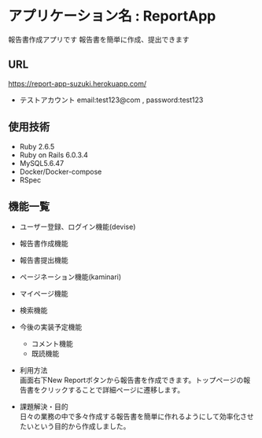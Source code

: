 # アプリケーション名 : ReportApp
報告書作成アプリです
報告書を簡単に作成、提出できます

## URL
https://report-app-suzuki.herokuapp.com/

- テストアカウント
  email:test123@com , password:test123  

## 使用技術
- Ruby 2.6.5
- Ruby on Rails 6.0.3.4
- MySQL5.6.47
- Docker/Docker-compose
- RSpec

## 機能一覧           
  - ユーザー登録、ログイン機能(devise)
  - 報告書作成機能
  - 報告書提出機能
  - ページネーション機能(kaminari)
  - マイページ機能
  - 検索機能

- 今後の実装予定機能          
  - コメント機能
  - 既読機能    


- 利用方法           
  画面右下New Reportボタンから報告書を作成できます。トップページの報告書をクリックすることで詳細ページに遷移します。 
- 課題解決・目的     
  日々の業務の中で多々作成する報告書を簡単に作れるようにして効率化させたいという目的から作成しました。         